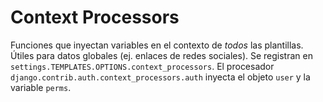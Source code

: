 # Context Processors

Funciones que inyectan variables en el contexto de *todos* las plantillas. Útiles para datos globales (ej. enlaces de redes sociales). Se registran en `settings.TEMPLATES.OPTIONS.context_processors`. El procesador `django.contrib.auth.context_processors.auth` inyecta el objeto `user` y la variable `perms`.

